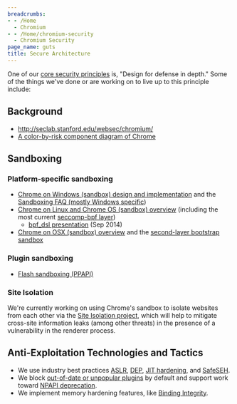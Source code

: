 ```yaml
---
breadcrumbs:
- - /Home
  - Chromium
- - /Home/chromium-security
  - Chromium Security
page_name: guts
title: Secure Architecture
---
```


One of our [core security principles](/Home/chromium-security/core-principles)
is, "Design for defense in depth." Some of the things we've done or are working
on to live up to this principle include:

## Background

*   <http://seclab.stanford.edu/websec/chromium/>
*   [A color-by-risk component diagram of
            Chrome](https://docs.google.com/a/chromium.org/drawings/d/1TuECFL9K7J5q5UePJLC-YH3satvb1RrjLRH-tW_VKeE/edit)

## Sandboxing

### Platform-specific sandboxing

*   [Chrome on Windows (sandbox) design and
            implementation](/developers/design-documents/sandbox) and the
            [Sandboxing FAQ (mostly Windows
            specific](/developers/design-documents/sandbox/Sandbox-FAQ))
*   [Chrome on Linux and Chrome OS (sandbox)
            overview](https://code.google.com/p/chromium/wiki/LinuxSandboxing)
            (including the most current [seccomp-bpf
            layer](http://blog.chromium.org/2012/11/a-safer-playground-for-your-linux-and.html))
    *   [bpf_dsl
                presentation](https://drive.google.com/file/d/0B9LSc_-kpOQPVHhvcVBza3NWR0k/view?usp=sharing)
                (Sep 2014)
*   [Chrome on OSX (sandbox)
            overview](/developers/design-documents/sandbox/osx-sandboxing-design)
            and the [second-layer bootstrap
            sandbox](https://docs.google.com/a/chromium.org/document/d/108sr6gBxqdrnzVPsb_4_JbDyW1V4-DRQUC4R8YvM40M/edit#)

### Plugin sandboxing

*   [Flash sandboxing
            (PPAPI)](http://blog.chromium.org/2012/08/the-road-to-safer-more-stable-and.html)

### Site Isolation

We're currently working on using Chrome's sandbox to isolate websites from each
other via the [Site Isolation project](/Home/chromium-security/site-isolation),
which will help to mitigate cross-site information leaks (among other threats)
in the presence of a vulnerability in the renderer process.

## Anti-Exploitation Technologies and Tactics

*   We use industry best practices
            [ASLR](http://en.wikipedia.org/wiki/Address_space_layout_randomization),
            [DEP](http://en.wikipedia.org/wiki/Data_Execution_Prevention), [JIT
            hardening](http://www.matasano.com/research/Attacking_Clientside_JIT_Compilers_Paper.pdf#page=24),
            and
            [SafeSEH](http://msdn.microsoft.com/en-us/library/9a89h429.aspx).
*   We block [out-of-date or unpopular
            plugins](http://support.google.com/chrome/bin/answer.py?hl=en&answer=1181003)
            by default and support work toward [NPAPI
            deprecation](http://blog.chromium.org/2013/09/saying-goodbye-to-our-old-friend-npapi.html).
*   We implement memory hardening features, like [Binding
            Integrity](/Home/chromium-security/binding-integrity).